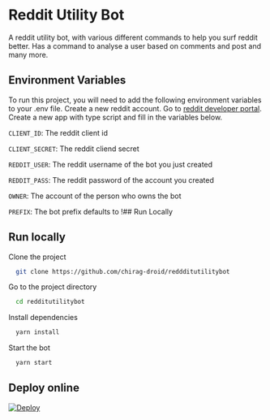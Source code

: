 # Reddit Utility Bot

A reddit utility bot, with various different commands to help you surf reddit better. Has a command to analyse a user based on comments and post and many more.

## Environment Variables

To run this project, you will need to add the following environment variables to your .env file. Create a new reddit account. Go to [reddit developer portal](https://reddit.com/prefs/app). Create a new app with type script and fill in the variables below.

`CLIENT_ID`:  The reddit client id

`CLIENT_SECRET`: The reddit cliend secret

`REDDIT_USER`: The reddit username of the bot you just created

`REDDIT_PASS`: The reddit password of the account you created

`OWNER`: The account of the person who owns the bot

`PREFIX`: The bot prefix defaults to !## Run Locally

## Run locally

Clone the project

```bash
  git clone https://github.com/chirag-droid/reddditutilitybot
```

Go to the project directory

```bash
  cd redditutilitybot
```

Install dependencies

```bash
  yarn install
```

Start the bot

```bash
  yarn start
```

## Deploy online

[![Deploy](https://www.herokucdn.com/deploy/button.svg)](https://heroku.com/deploy)
